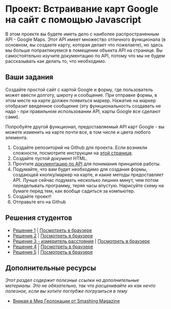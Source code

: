 # Проект: Встраивание карт Google на сайт с помощью Javascript

В этом проекте вы будете иметь дело с наиболее распространенным API - Google Maps. Этот API имеет множество отличного функционала (в основном, вы создаете карту, которая делает что пожелаете), но здесь мы больше попрактикуемся в помещении объекта API на странице. Вы самостоятельно изучите документацию по API, потому что мы не будем рассказывать как делать то, что необходимо.

## Ваши задания

Создайте простой сайт с картой Google и форму, где пользователь может ввести долготу, широту и сообщение. При отправке формы, в этом месте на карте должен появиться маркер. Нажатие на маркер отобразит введенное сообщение (эту функциональность создавать не надо - при правильном использовании API, карты Google все сделают сами).

Попробуйте другой функционал, предоставляемый API карт Google - вы можете изменить на карте почти все, в том числе и цвета любого элемента.

1. Создайте репозиторий на Github для проекта. Если возникли сложности, посмотрите инструкции на [этой странице](/basics-of-web-development/project-html-css).
2. Создайте пустой документ HTML.
3. Прочтите [документацию по API](https://developers.google.com/maps/documentation/javascript/tutorial) для понимания принципов работы.
4. Подумайте, что вам будет необходимо для создания формы, создающей кнопку/маркер на карте, и какие методы предоставляет API. Лучше сейчас подумать несколько лишних минут, чем потом переделывать программу, теряя часы впустую. Нарисуйте схему на бумаге перед тем, как вообще садиться за компьютер.
5. Создайте проект!
6. Отправьте его на Github

## Решения студентов

* [Решение 1](https://github.com/donaldali/odin-js-jquery/tree/master/google_maps) | [Посмотреть в браузере](http://htmlpreview.github.io/?https://github.com/donaldali/odin-js-jquery/blob/master/google_maps/index.html "Google Maps")
* [Решение 2](https://github.com/krjordan/Google-Map) | [Посмотреть в браузере](http://htmlpreview.github.io/?https://github.com/krjordan/Google-Map/blob/master/index.html)
* [Решение 3 - измеритель расстояния](https://github.com/ArturJanik/TOPJS/tree/master/Project9) | [Посмотреть в браузере](http://rawgit.com/ArturJanik/TOPJS/master/Project9/index.html)
* [Решение 4](https://github.com/dchen71/odin-maps) | [Посмотреть в браузере](http://rawgit.com/dchen71/odin-maps/master/Index.html)
* [Решение 5](https://github.com/AtActionPark/odin_google_map_api) | [Посмотреть в браузере](http://htmlpreview.github.io/?https://github.com/AtActionPark/odin_google_map_api/blob/master/index.html)


## Дополнительные ресурсы

*Этот раздел содержит полезные ссылки на дополнительные материалы. Это не обязательно, так что расценивайте их как нечто полезное, если вы хотите поглубже погрузиться в тему*

* [Вникая в Мир Геолокации от Smashing Magazine](http://coding.smashingmagazine.com/2010/03/08/entering-the-wonderful-world-of-geo-location/)
